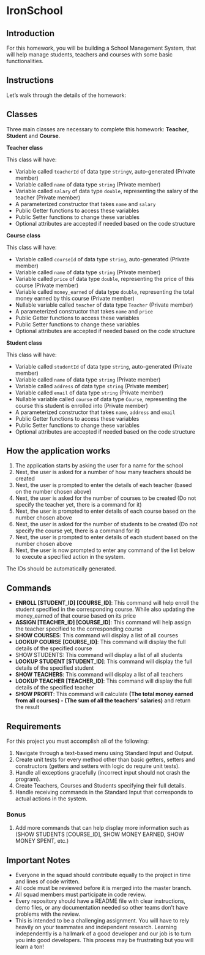 # IronSchool

## Introduction
For this homework, you will be building a School Management System, that will help manage students, teachers and courses with some basic functionalities.

## Instructions
Let’s walk through the details of the homework:

## Classes
Three main classes are necessary to complete this homework: **Teacher**, **Student** and **Course**.

**Teacher class**

This class will have:

- Variable called `teacherId` of data type `string`v, auto-generated (Private member)
- Variable called `name` of data type `string` (Private member)
- Variable called `salary` of data type `double`, representing the salary of the teacher (Private member)
- A parameterized constructor that takes `name` and `salary`
- Public Getter functions to access these variables
- Public Setter functions to change these variables
- Optional attributes are accepted if needed based on the code structure

**Course class**

This class will have:

- Variable called `courseId` of data type `string`, auto-generated (Private member)
- Variable called `name` of data type `string` (Private member)
- Variable called `price` of data type `double`, representing the price of this course (Private member)
- Variable called `money_earned` of data type `double`, representing the total money earned by this course (Private member)
- Nullable variable called `teacher` of data type `Teacher` (Private member)
- A parameterized constructor that takes `name` and `price`
- Public Getter functions to access these variables
- Public Setter functions to change these variables
- Optional attributes are accepted if needed based on the code structure

**Student class**

This class will have:

- Variable called `studentId` of data type `string`, auto-generated (Private member)
- Variable called `name` of data type `string` (Private member)
- Variable called `address` of data type `string` (Private member)
- Variable called `email` of data type `string` (Private member)
- Nullable variable called `course` of data type `Course`, representing the course this student is enrolled into (Private member)
- A parameterized constructor that takes `name`, `address` and `email`
- Public Getter functions to access these variables
- Public Setter functions to change these variables
- Optional attributes are accepted if needed based on the code structure

## How the application works
1. The application starts by asking the user for a name for the school
2. Next, the user is asked for a number of how many teachers should be created
3. Next, the user is prompted to enter the details of each teacher (based on the number chosen above)
4. Next, the user is asked for the number of courses to be created (Do not specify the teacher yet, there is a command for it)
5. Next, the user is prompted to enter details of each course based on the number chosen above
6. Next, the user is asked for the number of students to be created (Do not specify the course yet, there is a command for it)
7. Next, the user is prompted to enter details of each student based on the number chosen above
8. Next, the user is now prompted to enter any command of the list below to execute a specified action in the system.

The IDs should be automatically generated.

## Commands
- **ENROLL [STUDENT_ID] [COURSE_ID]**: This command will help enroll the student specified in the corresponding course. While also updating the money_earned of that course based on its price
- **ASSIGN [TEACHER_ID] [COURSE_ID]**: This command will help assign the teacher specified to the corresponding course
- **SHOW COURSES**: This command will display a list of all courses
- **LOOKUP COURSE [COURSE_ID]**: This command will display the full details of the specified course
- SHOW STUDENTS: This command will display a list of all students
- **LOOKUP STUDENT [STUDENT_ID]**: This command will display the full details of the specified student
- **SHOW TEACHERS**: This command will display a list of all teachers
- **LOOKUP TEACHER [TEACHER_ID]**: This command will display the full details of the specified teacher
- **SHOW PROFIT**: This command will calculate **(The total money earned from all courses) - (The sum of all the teachers’ salaries)** and return the result

## Requirements
For this project you must accomplish all of the following:

1. Navigate through a text-based menu using Standard Input and Output.
2. Create unit tests for every method other than basic getters, setters and constructors (getters and setters with logic do require unit tests).
3. Handle all exceptions gracefully (incorrect input should not crash the program).
4. Create Teachers, Courses and Students specifying their full details.
5. Handle receiving commands in the Standard Input that corresponds to actual actions in the system.

### Bonus
1. Add more commands that can help display more information such as (SHOW STUDENTS [COURSE_ID], SHOW MONEY EARNED, SHOW MONEY SPENT, etc.)

## Important Notes
- Everyone in the squad should contribute equally to the project in time and lines of code written.
- All code must be reviewed before it is merged into the master branch.
- All squad members must participate in code review.
- Every repository should have a README file with clear instructions, demo files, or any documentation needed so other teams don’t have problems with the review.
- This is intended to be a challenging assignment. You will have to rely heavily on your teammates and independent research. Learning independently is a hallmark of a good developer and our job is to turn you into good developers. This process may be frustrating but you will learn a ton!